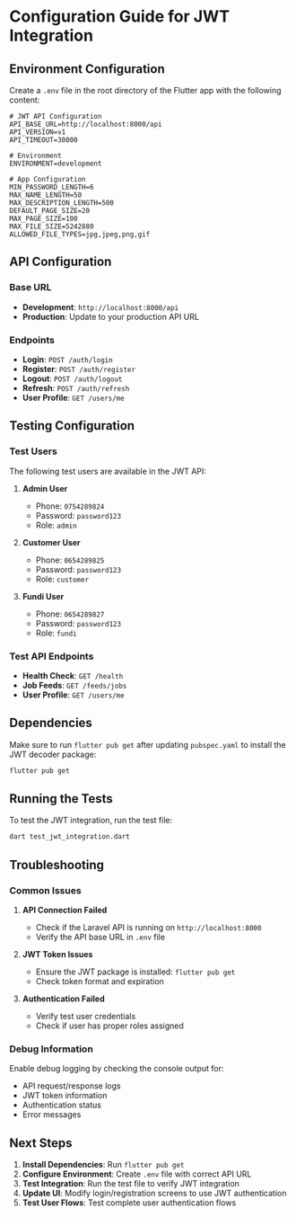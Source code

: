 # Configuration Guide for JWT Integration

## Environment Configuration

Create a `.env` file in the root directory of the Flutter app with the following content:

```env
# JWT API Configuration
API_BASE_URL=http://localhost:8000/api
API_VERSION=v1
API_TIMEOUT=30000

# Environment
ENVIRONMENT=development

# App Configuration
MIN_PASSWORD_LENGTH=6
MAX_NAME_LENGTH=50
MAX_DESCRIPTION_LENGTH=500
DEFAULT_PAGE_SIZE=20
MAX_PAGE_SIZE=100
MAX_FILE_SIZE=5242880
ALLOWED_FILE_TYPES=jpg,jpeg,png,gif
```

## API Configuration

### Base URL
- **Development**: `http://localhost:8000/api`
- **Production**: Update to your production API URL

### Endpoints
- **Login**: `POST /auth/login`
- **Register**: `POST /auth/register`
- **Logout**: `POST /auth/logout`
- **Refresh**: `POST /auth/refresh`
- **User Profile**: `GET /users/me`

## Testing Configuration

### Test Users
The following test users are available in the JWT API:

1. **Admin User**
   - Phone: `0754289824`
   - Password: `password123`
   - Role: `admin`

2. **Customer User**
   - Phone: `0654289825`
   - Password: `password123`
   - Role: `customer`

3. **Fundi User**
   - Phone: `0654289827`
   - Password: `password123`
   - Role: `fundi`

### Test API Endpoints
- **Health Check**: `GET /health`
- **Job Feeds**: `GET /feeds/jobs`
- **User Profile**: `GET /users/me`

## Dependencies

Make sure to run `flutter pub get` after updating `pubspec.yaml` to install the JWT decoder package:

```bash
flutter pub get
```

## Running the Tests

To test the JWT integration, run the test file:

```bash
dart test_jwt_integration.dart
```

## Troubleshooting

### Common Issues

1. **API Connection Failed**
   - Check if the Laravel API is running on `http://localhost:8000`
   - Verify the API base URL in `.env` file

2. **JWT Token Issues**
   - Ensure the JWT package is installed: `flutter pub get`
   - Check token format and expiration

3. **Authentication Failed**
   - Verify test user credentials
   - Check if user has proper roles assigned

### Debug Information

Enable debug logging by checking the console output for:
- API request/response logs
- JWT token information
- Authentication status
- Error messages

## Next Steps

1. **Install Dependencies**: Run `flutter pub get`
2. **Configure Environment**: Create `.env` file with correct API URL
3. **Test Integration**: Run the test file to verify JWT integration
4. **Update UI**: Modify login/registration screens to use JWT authentication
5. **Test User Flows**: Test complete user authentication flows
